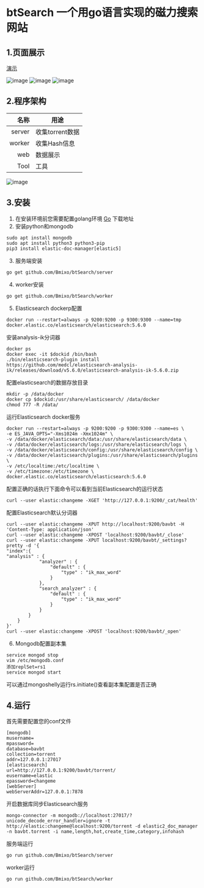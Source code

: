 # btSearch  一个用go语言实现的磁力搜索网站  

## 1.页面展示
[演示](https://bt.bmixo.com/)

![image](https://raw.githubusercontent.com/Bmixo/btSearch/master/example/index_old.png)
![image](https://raw.githubusercontent.com/Bmixo/btSearch/master/example/index.PNG)
![image](https://raw.githubusercontent.com/Bmixo/btSearch/master/example/detail.PNG)
## 2.程序架构
名称   |  用途
|------------:|-----------
server |  收集torrent数据
worker | 收集Hash信息
web    |  数据展示
Tool   | 工具

![image](https://raw.githubusercontent.com/Bmixo/btSearch/master/example/framework.png)

## 3.安装
1. 在安装环境前您需要配置golang环境  [Go](https://golang.org/) 下载地址
2. 安装python和mongodb
```
sudo apt install mongodb
sudo apt install python3 python3-pip
pip3 install elastic-doc-manager[elastic5]
```
3. 服务端安装
```
go get github.com/Bmixo/btSearch/server
```
4. worker安装
```
go get github.com/Bmixo/btSearch/worker
```

5. Elasticsearch dockerp配置
```
docker run --restart=always -p 9200:9200 -p 9300:9300 --name=tmp docker.elastic.co/elasticsearch/elasticsearch:5.6.0
```

安装analysis-ik分词器
```
docker ps
docker exec -it $dockid /bin/bash
./bin/elasticsearch-plugin install https://github.com/medcl/elasticsearch-analysis-ik/releases/download/v5.6.0/elasticsearch-analysis-ik-5.6.0.zip

```
配置elasticsearch的数据存放目录
```
mkdir -p /data/docker
docker cp $dockid:/usr/share/elasticsearch/ /data/docker
chmod 777 -R /data/
```
运行Elasticsearch docker服务
```
docker run --restart=always -p 9200:9200 -p 9300:9300 --name=es \
-e ES_JAVA_OPTS="-Xms1024m -Xmx1024m" \
-v /data/docker/elasticsearch/data:/usr/share/elasticsearch/data \
-v /data/docker/elasticsearch/logs:/usr/share/elasticsearch/logs \
-v /data/docker/elasticsearch/config:/usr/share/elasticsearch/config \
-v /data/docker/elasticsearch/plugins:/usr/share/elasticsearch/plugins \
-v /etc/localtime:/etc/localtime \
-v /etc/timezone:/etc/timezone \
docker.elastic.co/elasticsearch/elasticsearch:5.6.0
```

配置正确的话执行下面命令可以看到当前Elasticsearch的运行状态
```
curl --user elastic:changeme -XGET 'http://127.0.0.1:9200/_cat/health'
``` 
配置Elasticsearch默认分词器
```
curl --user elastic:changeme -XPUT http://localhost:9200/bavbt -H 'Content-Type: application/json'
curl --user elastic:changeme -XPOST 'localhost:9200/bavbt/_close'
curl --user elastic:changeme -XPUT localhost:9200/bavbt/_settings?pretty -d '{
"index":{
"analysis" : {
            "analyzer" : {
                "default" : {
                    "type" : "ik_max_word"
                }
            },
			"search_analyzer" : {
                "default" : {
                    "type" : "ik_max_word"
                }
            }
        }
    }
}'
curl --user elastic:changeme -XPOST 'localhost:9200/bavbt/_open'
```

6. Mongodb配置副本集
```
service mongod stop
vim /etc/mongodb.conf
添加replSet=rs1
service mongod start
```
可以通过mongoshelly运行rs.initiate()查看副本集配置是否正确





## 4.运行

首先需要配置您的conf文件
```
[mongodb]
musername=
mpassword=
database=bavbt
collection=torrent
addr=127.0.0.1:27017
[elasticsearch]
url=http://127.0.0.1:9200/bavbt/torrent/
eusername=elastic
epassword=changeme
[webServer]
webServerAddr=127.0.0.1:7878
```

开启数据库同步Elasticsearch服务

```
mongo-connector -m mongodb://localhost:27017/?unicode_decode_error_handler=ignore -t http://elastic:changeme@localhost:9200/torrent -d elastic2_doc_manager -n bavbt.torrent -i name,length,hot,create_time,category,infohash
```


服务端运行
```
go run github.com/Bmixo/btSearch/server
```
worker运行
```
go run github.com/Bmixo/btSearch/worker
```







